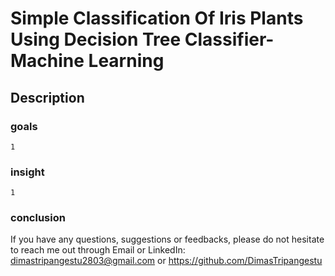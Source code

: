 # Simple Classification Of Iris Plants Using Decision Tree Classifier- Machine Learning

## Description 

### goals
    1

### insight
    1

### conclusion

If you have any questions, suggestions or feedbacks, please do not hesitate to reach me out through Email or LinkedIn: dimastripangestu2803@gmail.com or https://github.com/DimasTripangestu

